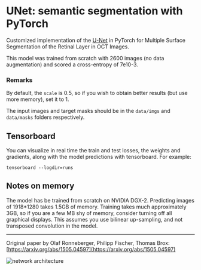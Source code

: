 # UNet: semantic segmentation with PyTorch

Customized implementation of the [U-Net](https://arxiv.org/abs/1505.04597) in PyTorch for Multiple Surface Segmentation of the Retinal Layer in OCT Images.

This model was trained from scratch with 2600 images (no data augmentation) and scored a cross-entropy of 7e10-3.

### Remarks

By default, the `scale` is 0.5, so if you wish to obtain better results (but use more memory), set it to 1.

The input images and target masks should be in the `data/imgs` and `data/masks` folders respectively.

## Tensorboard
You can visualize in real time the train and test losses, the weights and gradients, along with the model predictions with tensorboard. For example:

`tensorboard --logdir=runs`

## Notes on memory

The model has be trained from scratch on NVIDIA DGX-2.
Predicting images of 1918*1280 takes 1.5GB of memory.
Training takes much approximately 3GB, so if you are a few MB shy of memory, consider turning off all graphical displays.
This assumes you use bilinear up-sampling, and not transposed convolution in the model.

---

Original paper by Olaf Ronneberger, Philipp Fischer, Thomas Brox: [https://arxiv.org/abs/1505.04597](https://arxiv.org/abs/1505.04597)

![network architecture](https://i.imgur.com/jeDVpqF.png)
